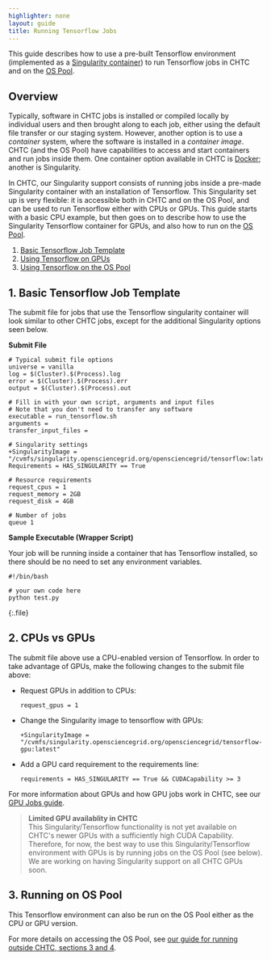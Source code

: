 ```yaml
---
highlighter: none
layout: guide
title: Running Tensorflow Jobs
---
```


This guide describes how to use a pre-built Tensorflow environment
(implemented as a [Singularity container](http://singularity.lbl.gov/))
to run Tensorflow jobs in CHTC and on the <a href="https://osg-htc.org/about/open_science_pool/">OS Pool</a>.

Overview
--------

Typically, software in CHTC jobs is installed or compiled locally by
individual users and then brought along to each job, either using the
default file transfer or our staging system. However, another option
is to use a *container* system, where the software is installed in a
*container image*. CHTC (and the OS Pool) have capabilities to access and
start containers and run jobs inside them. One container option
available in CHTC is [Docker](docker-jobs.html); another is
Singularity.

In CHTC, our Singularity support consists of running jobs inside a
pre-made Singularity container with an installation of Tensorflow. This
Singularity set up is very flexible: it is accessible both in CHTC and
on the OS Pool, and can be used to run Tensorflow either with
CPUs or GPUs. This guide starts with a basic CPU example, but then goes
on to describe how to use the Singularity Tensorflow container for GPUs,
and also how to run on the [OS Pool](https://osg-htc.org/about/open_science_pool/).

1.  [Basic Tensorflow Job Template](#template)
2.  [Using Tensorflow on GPUs](#gpus)
3.  [Using Tensorflow on the OS Pool](#osg)

<span name="template"></span>

**1. Basic Tensorflow Job Template**
--------------------------------

The submit file for jobs that use the Tensorflow singularity container
will look similar to other CHTC jobs, except for the additional
Singularity options seen below.

**Submit File**

``` {.sub}
# Typical submit file options
universe = vanilla
log = $(Cluster).$(Process).log
error = $(Cluster).$(Process).err
output = $(Cluster).$(Process).out

# Fill in with your own script, arguments and input files
# Note that you don't need to transfer any software
executable = run_tensorflow.sh
arguments =
transfer_input_files = 

# Singularity settings
+SingularityImage = "/cvmfs/singularity.opensciencegrid.org/opensciencegrid/tensorflow:latest"
Requirements = HAS_SINGULARITY == True

# Resource requirements
request_cpus = 1
request_memory = 2GB
request_disk = 4GB

# Number of jobs
queue 1
```

**Sample Executable (Wrapper Script)**

Your job will be running inside a container that has Tensorflow
installed, so there should be no need to set any environment variables.

``` 
#!/bin/bash

# your own code here 
python test.py
```
{:.file}


<span name="gpus"></span>

**2. CPUs vs GPUs**
---------------

The submit file above use a CPU-enabled version of Tensorflow. In order
to take advantage of GPUs, make the following changes to the submit file
above:

-   Request GPUs in addition to CPUs:

    ``` {.sub}
    request_gpus = 1
    ```

-   Change the Singularity image to tensorflow with GPUs:

    ``` {.sub}
    +SingularityImage = "/cvmfs/singularity.opensciencegrid.org/opensciencegrid/tensorflow-gpu:latest"
    ```

-   Add a GPU card requirement to the requirements line:

    ``` {.sub}
    requirements = HAS_SINGULARITY == True && CUDACapability >= 3
    ```

For more information about GPUs and how GPU jobs work in CHTC, see our
[GPU Jobs guide](gpu-jobs.html).

> **Limited GPU availablity in CHTC**\
> This Singularity/Tensorflow functionality is not yet available on
> CHTC\'s newer GPUs with a sufficiently high CUDA Capability.
> Therefore, for now, the best way to use this Singularity/Tensorflow
> environment with GPUs is by running jobs on the OS Pool (see
> below). We are working on having Singularity support on all CHTC GPUs
> soon.

<span name="osg"></span>

**3. Running on OS Pool**
-----------------

This Tensorflow environment can also be run on the OS Pool either as the CPU or GPU version.

For more details on accessing the OS Pool, see [our guide for running
outside CHTC, sections 3 and 4](scaling-htc.html).
